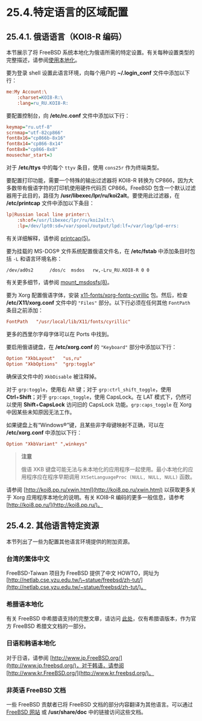 # 25.4.特定语言的区域配置

## 25.4.1. 俄语语言（KOI8-R 编码）

本节展示了将 FreeBSD 系统本地化为俄语所需的特定设置。有关每种设置类型的完整描述，请参阅[使用本地化](https://docs.freebsd.org/en/books/handbook/l10n/#using-localization)。

要为登录 shell 设置此语言环境，向每个用户的 **\~/.login\_conf** 文件中添加以下行：

```ini
me:My Account:\
	:charset=KOI8-R:\
	:lang=ru_RU.KOI8-R:
```

要配置控制台，向 **/etc/rc.conf** 文件中添加以下行：

```ini
keymap="ru.utf-8"
scrnmap="utf-82cp866"
font8x16="cp866b-8x16"
font8x14="cp866-8x14"
font8x8="cp866-8x8"
mousechar_start=3
```

对于 **/etc/ttys** 中的每个 `ttyv` 条目，使用 `cons25r` 作为终端类型。

要配置打印功能，需要一个特殊的输出过滤器将 KOI8-R 转换为 CP866，因为大多数带有俄语字符的打印机使用硬件代码页 CP866。FreeBSD 包含一个默认过滤器用于此目的，路径为 **/usr/libexec/lpr/ru/koi2alt**。要使用此过滤器，在 **/etc/printcap** 文件中添加以下条目：

```ini
lp|Russian local line printer:\
	:sh:of=/usr/libexec/lpr/ru/koi2alt:\
	:lp=/dev/lpt0:sd=/var/spool/output/lpd:lf=/var/log/lpd-errs:
```

有关详细解释，请参阅 [printcap(5)](https://man.freebsd.org/cgi/man.cgi?query=printcap&sektion=5&format=html)。

要为挂载的 MS-DOS® 文件系统配置俄语文件名，在 **/etc/fstab** 中添加条目时包括 `-L` 和语言环境名称：

```sh
/dev/ad0s2      /dos/c  msdos   rw,-Lru_RU.KOI8-R 0 0
```

有关更多细节，请参阅 [mount\_msdosfs(8)](https://man.freebsd.org/cgi/man.cgi?query=mount_msdosfs&sektion=8&format=html)。

要为 Xorg 配置俄语字体，安装 [x11-fonts/xorg-fonts-cyrillic](https://cgit.freebsd.org/ports/tree/x11-fonts/xorg-fonts-cyrillic/) 包。然后，检查 **/etc/X11/xorg.conf** 文件中的 `"Files"` 部分。以下行必须在任何其他 `FontPath` 条目之前添加：

```ini
FontPath   "/usr/local/lib/X11/fonts/cyrillic"
```

更多的西里尔字母字体可以在 Ports  中找到。

要启用俄语键盘，在 **/etc/xorg.conf** 的 `"Keyboard"` 部分中添加以下行：

```ini
Option "XkbLayout"   "us,ru"
Option "XkbOptions"  "grp:toggle"
```

确保该文件中的 `XkbDisable` 被注释掉。

对于 `grp:toggle`，使用右 Alt 键；对于 `grp:ctrl_shift_toggle`，使用 **Ctrl**+**Shift**；对于 `grp:caps_toggle`，使用 CapsLock。在 LAT 模式下，仍然可以使用 **Shift**+**CapsLock** 访问旧的 CapsLock 功能。`grp:caps_toggle` 在 Xorg 中因某些未知原因无法工作。

如果键盘上有“Windows®”键，且某些非字母键映射不正确，可以在 **/etc/xorg.conf** 中添加以下行：

```ini
Option "XkbVariant" ",winkeys"
```

>**注意**
>
>俄语 XKB 键盘可能无法与未本地化的应用程序一起使用。最小本地化的应用程序应在程序早期调用 `XtSetLanguageProc (NULL, NULL, NULL)` 函数。

请参阅 [http://koi8.pp.ru/xwin.html](http://koi8.pp.ru/xwin.html) 以获取更多关于 Xorg 应用程序本地化的说明。有关 KOI8-R 编码的更多一般信息，请参考 [http://koi8.pp.ru/](http://koi8.pp.ru/)。

## 25.4.2. 其他语言特定资源

本节列出了一些为配置其他语言环境提供的附加资源。

### 台湾的繁体中文

FreeBSD-Taiwan 项目为 FreeBSD 提供了中文 HOWTO，网址为 [http://netlab.cse.yzu.edu.tw/\~statue/freebsd/zh-tut/](http://netlab.cse.yzu.edu.tw/~statue/freebsd/zh-tut/)。

### 希腊语本地化

有关 FreeBSD 中希腊语支持的完整文章，请访问 [此处](https://www.freebsd.org/doc/gr/articles/greek-language-support/)，仅有希腊语版本，作为官方 FreeBSD 希腊文文档的一部分。

### 日语和韩语本地化

对于日语，请参阅 [http://www.jp.FreeBSD.org/](http://www.jp.freebsd.org/)，对于韩语，请参阅 [http://www.kr.FreeBSD.org/](http://www.kr.freebsd.org/)。

### 非英语 FreeBSD 文档

一些 FreeBSD 贡献者已将 FreeBSD 文档的部分内容翻译为其他语言。可以通过 [FreeBSD 网站](https://www.freebsd.org/) 或 **/usr/share/doc** 中的链接访问这些文档。
